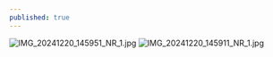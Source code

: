 ```yaml
---
published: true
---
```

![IMG_20241220_145951_NR_1.jpg]({{site.baseurl}}/img/IMG_20241220_145951_NR_1.jpg)
![IMG_20241220_145911_NR_1.jpg]({{site.baseurl}}/img/IMG_20241220_145911_NR_1.jpg)
